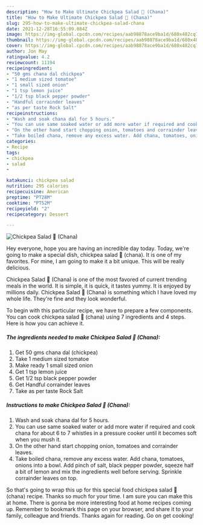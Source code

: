 ```yaml
---
description: "How to Make Ultimate Chickpea Salad 🥗 (Chana)"
title: "How to Make Ultimate Chickpea Salad 🥗 (Chana)"
slug: 295-how-to-make-ultimate-chickpea-salad-chana
date: 2021-12-28T16:55:09.084Z
image: https://img-global.cpcdn.com/recipes/aab98878ace9ba1d/680x482cq70/chickpea-salad-chana-recipe-main-photo.jpg
thumbnail: https://img-global.cpcdn.com/recipes/aab98878ace9ba1d/680x482cq70/chickpea-salad-chana-recipe-main-photo.jpg
cover: https://img-global.cpcdn.com/recipes/aab98878ace9ba1d/680x482cq70/chickpea-salad-chana-recipe-main-photo.jpg
author: Jon May
ratingvalue: 4.2
reviewcount: 11194
recipeingredient:
- "50 gms chana dal chickpea"
- "1 medium sized tomatoe"
- "1 small sized onion"
- "1 tsp lemon juice"
- "1/2 tsp black pepper powder"
- "Handful corrainder leaves"
- "as per taste Rock Salt"
recipeinstructions:
- "Wash and soak chana dal for 5 hours."
- "You can use same soaked water or add more water if required and cook chana for about 6 to 7 whistles in a pressure cooker until it becomes soft when you mush it."
- "On the other hand start chopping onion, tomatoes and corrainder leaves."
- "Take boiled chana, remove any excess water. Add chana, tomatoes, onions into a bowl. Add pinch of salt, black pepper powder, sqeeze half a bit of lemon and mix the ingredients well before serving. Sprinkle corrainder leaves on top."
categories:
- Recipe
tags:
- chickpea
- salad
- 

katakunci: chickpea salad  
nutrition: 295 calories
recipecuisine: American
preptime: "PT28M"
cooktime: "PT52M"
recipeyield: "2"
recipecategory: Dessert

---
```



![Chickpea Salad 🥗 (Chana)](https://img-global.cpcdn.com/recipes/aab98878ace9ba1d/680x482cq70/chickpea-salad-chana-recipe-main-photo.jpg)

Hey everyone, hope you are having an incredible day today. Today, we're going to make a special dish, chickpea salad 🥗 (chana). It is one of my favorites. For mine, I am going to make it a bit unique. This will be really delicious.

Chickpea Salad 🥗 (Chana) is one of the most favored of current trending meals in the world. It is simple, it is quick, it tastes yummy. It is enjoyed by millions daily. Chickpea Salad 🥗 (Chana) is something which I have loved my whole life. They're fine and they look wonderful.




To begin with this particular recipe, we have to prepare a few components. You can cook chickpea salad 🥗 (chana) using 7 ingredients and 4 steps. Here is how you can achieve it.

<!--inarticleads1-->

##### The ingredients needed to make Chickpea Salad 🥗 (Chana):

1. Get 50 gms chana dal (chickpea)
1. Take 1 medium sized tomatoe
1. Make ready 1 small sized onion
1. Get 1 tsp lemon juice
1. Get 1/2 tsp black pepper powder
1. Get Handful corrainder leaves
1. Take as per taste Rock Salt




<!--inarticleads2-->

##### Instructions to make Chickpea Salad 🥗 (Chana):

1. Wash and soak chana dal for 5 hours.
1. You can use same soaked water or add more water if required and cook chana for about 6 to 7 whistles in a pressure cooker until it becomes soft when you mush it.
1. On the other hand start chopping onion, tomatoes and corrainder leaves.
1. Take boiled chana, remove any excess water. Add chana, tomatoes, onions into a bowl. Add pinch of salt, black pepper powder, sqeeze half a bit of lemon and mix the ingredients well before serving. Sprinkle corrainder leaves on top.




So that's going to wrap this up for this special food chickpea salad 🥗 (chana) recipe. Thanks so much for your time. I am sure you can make this at home. There is gonna be more interesting food at home recipes coming up. Remember to bookmark this page on your browser, and share it to your family, colleague and friends. Thanks again for reading. Go on get cooking!
